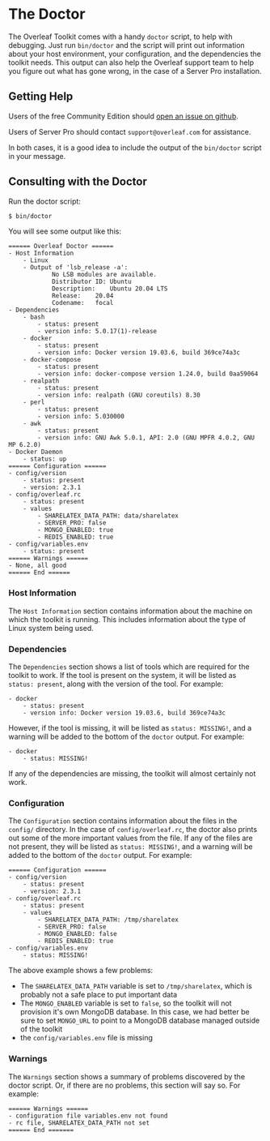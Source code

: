 # The Doctor

The Overleaf Toolkit comes with a handy `doctor` script, to help with debugging. Just run `bin/doctor` and the script will print out information about your host environment, your configuration, and the dependencies the toolkit needs. This output can also help the Overleaf support team to help you figure out what has gone wrong, in the case of a Server Pro installation.


## Getting Help

Users of the free Community Edition should [open an issue on github](https://github.com/overleaf/toolkit/issues). 

Users of Server Pro should contact `support@overleaf.com` for assistance.

In both cases, it is a good idea to include the output of the `bin/doctor` script in your message.


## Consulting with the Doctor

Run the doctor script:

```sh
$ bin/doctor
```

You will see some output like this:

```
====== Overleaf Doctor ======
- Host Information
    - Linux
    - Output of 'lsb_release -a':
            No LSB modules are available.
            Distributor ID:	Ubuntu
            Description:	Ubuntu 20.04 LTS
            Release:	20.04
            Codename:	focal
- Dependencies
    - bash
        - status: present
        - version info: 5.0.17(1)-release
    - docker
        - status: present
        - version info: Docker version 19.03.6, build 369ce74a3c
    - docker-compose
        - status: present
        - version info: docker-compose version 1.24.0, build 0aa59064
    - realpath
        - status: present
        - version info: realpath (GNU coreutils) 8.30
    - perl
        - status: present
        - version info: 5.030000
    - awk
        - status: present
        - version info: GNU Awk 5.0.1, API: 2.0 (GNU MPFR 4.0.2, GNU MP 6.2.0)
- Docker Daemon
    - status: up
====== Configuration ======
- config/version
    - status: present
    - version: 2.3.1
- config/overleaf.rc
    - status: present
    - values
        - SHARELATEX_DATA_PATH: data/sharelatex
        - SERVER_PRO: false
        - MONGO_ENABLED: true
        - REDIS_ENABLED: true
- config/variables.env
    - status: present
====== Warnings ======
- None, all good
====== End ======
```


### Host Information

The `Host Information` section contains information about the machine on which the toolkit is running. This includes information about the type of Linux system being used. 


### Dependencies

The `Dependencies` section shows a list of tools which are required for the toolkit to work.
If the tool is present on the system, it will be listed as `status: present`, along with the version of the tool. For example:

```
- docker
    - status: present
    - version info: Docker version 19.03.6, build 369ce74a3c
```

However, if the tool is missing, it will be listed as `status: MISSING!`, and a warning will be added to the bottom of the `doctor` output. For example:

```
- docker
    - status: MISSING!
```

If any of the dependencies are missing, the toolkit will almost certainly not work.


### Configuration

The `Configuration` section contains information about the files in the `config/` directory. In the case of `config/overleaf.rc`, the doctor also prints out some of the more important values from the file. If any of the files are not present, they will be listed as `status: MISSING!`, and a warning will be added to the bottom of the `doctor` output. For example:

```
====== Configuration ======
- config/version
    - status: present
    - version: 2.3.1
- config/overleaf.rc
    - status: present
    - values
        - SHARELATEX_DATA_PATH: /tmp/sharelatex 
        - SERVER_PRO: false
        - MONGO_ENABLED: false
        - REDIS_ENABLED: true
- config/variables.env
    - status: MISSING!
```

The above example shows a few problems:

- The `SHARELATEX_DATA_PATH` variable is set to `/tmp/sharelatex`, which is probably not a safe place to put important data
- The `MONGO_ENABLED` variable is set to `false`, so the toolkit will not provision it's own MongoDB database. In this case, we had better be sure to set `MONGO_URL` to point to a MongoDB database managed outside of the toolkit
- the `config/variables.env` file is missing


### Warnings


The `Warnings` section shows a summary of problems discovered by the doctor script. Or, if there are no problems, this section will say so. For example:

```
====== Warnings ======
- configuration file variables.env not found
- rc file, SHARELATEX_DATA_PATH not set
====== End =======
```

